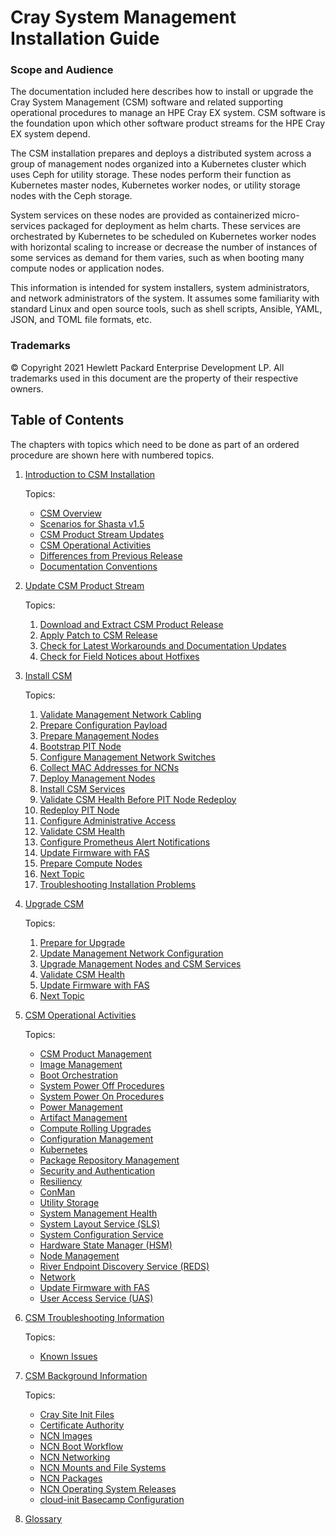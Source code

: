 # Cray System Management Installation Guide

### Scope and Audience

The documentation included here describes how to install or upgrade the Cray System Management (CSM)
software and related supporting operational procedures to manage an HPE Cray EX system. CSM software
is the foundation upon which other software product streams for the HPE Cray EX system depend.

The CSM installation prepares and deploys a distributed system across a group of management
nodes organized into a Kubernetes cluster which uses Ceph for utility storage. These nodes
perform their function as Kubernetes master nodes, Kubernetes worker nodes, or utility storage
nodes with the Ceph storage.

System services on these nodes are provided as containerized micro-services packaged for deployment
as helm charts. These services are orchestrated by Kubernetes to be scheduled on Kubernetes worker
nodes with horizontal scaling to increase or decrease the number of instances of some services as
demand for them varies, such as when booting many compute nodes or application nodes.

This information is intended for system installers, system administrators, and network administrators
of the system. It assumes some familiarity with standard Linux and open source tools, such as shell
scripts, Ansible, YAML, JSON, and TOML file formats, etc.

### Trademarks

© Copyright 2021 Hewlett Packard Enterprise Development LP. All trademarks used in this document are the property of their respective owners.

## Table of Contents

The chapters with topics which need to be done as part of an ordered procedure are shown here with numbered topics.

1. [Introduction to CSM Installation](introduction/index.md)

   Topics:
   * [CSM Overview](introduction/index.md#csm_overview)
   * [Scenarios for Shasta v1.5](introduction/index.md#scenarios)
   * [CSM Product Stream Updates](introduction/index.md#product-stream-updates)
   * [CSM Operational Activities](introduction/index.md#operations)
   * [Differences from Previous Release](introduction/index.md#differences)
   * [Documentation Conventions](introduction/index.md#documentation_conventions)

1. [Update CSM Product Stream](update_product_stream/index.md)

   Topics:
   1. [Download and Extract CSM Product Release](update_product_stream/index.md#download-and-extract)
   1. [Apply Patch to CSM Release](update_product_stream/index.md#patch)
   1. [Check for Latest Workarounds and Documentation Updates](update_product_stream/index.md#workarounds)
   1. [Check for Field Notices about Hotfixes](update_product_stream/index.md#hotfixes)


1. [Install CSM](install/index.md)

   Topics:
   1. [Validate Management Network Cabling](install/index.md#validate_management_network_cabling)
   1. [Prepare Configuration Payload](install/index.md#prepare_configuration_payload)
   1. [Prepare Management Nodes](install/index.md#prepare_management_nodes)
   1. [Bootstrap PIT Node](install/index.md#bootstrap_pit_node)
   1. [Configure Management Network Switches](install/index.md#configure_management_network)
   1. [Collect MAC Addresses for NCNs](install/index.md#collect_mac_addresses_for_ncns)
   1. [Deploy Management Nodes](install/index.md#deploy_management_nodes)
   1. [Install CSM Services](install/index.md#install_csm_services)
   1. [Validate CSM Health Before PIT Node Redeploy](install/index.md#validate_csm_health_before_pit_redeploy)
   1. [Redeploy PIT Node](install/index.md#redeploy_pit_node)
   1. [Configure Administrative Access](install/index.md#configure_administrative_access)
   1. [Validate CSM Health](operations/validate_csm_health.md)
   1. [Configure Prometheus Alert Notifications](install/index.md#configure_prometheus_alert_notifications)
   1. [Update Firmware with FAS](operations/firmware/Update_Firmware_with_FAS.md)
   1. [Prepare Compute Nodes](install/index.md#prepare_compute_nodes)
   1. [Next Topic](install/index.md#next_topic)
   1. [Troubleshooting Installation Problems](install/troubleshooting_installation.md)

1. [Upgrade CSM](upgrade/index.md)

   Topics:
   1. [Prepare for Upgrade](upgrade/index.md#prepare_for_upgrade)
   1. [Update Management Network Configuration](upgrade/index.md#update_management_network)
   1. [Upgrade Management Nodes and CSM Services](upgrade/index.md#upgrade_management_nodes_csm_services)
   1. [Validate CSM Health](upgrade/index.md#validate_csm_health)
   1. [Update Firmware with FAS](upgrade/index.md#update_firmware_with_fas)
   1. [Next Topic](upgrade/index.md#next_topic)

1. [CSM Operational Activities](operations/index.md)

   Topics:
   * [CSM Product Management](operations/index.md#csm-product-management)
   * [Image Management](operations/index.md#image-management)
   * [Boot Orchestration](operations/index.md#boot-orchestration)
   * [System Power Off Procedures](operations/index.md#system-power-off-procedures)
   * [System Power On Procedures](operations/index.md#system-power-on-procedures)
   * [Power Management](operations/index.md#power-management)
   * [Artifact Management](operations/index.md#artifact-management)
   * [Compute Rolling Upgrades](operations/index.md#compute-rolling-upgrades)
   * [Configuration Management](operations/index.md#configuration-management)
   * [Kubernetes](operations/index.md#kubernetes)
   * [Package Repository Management](operations/index.md#package-repository-management)
   * [Security and Authentication](operations/index.md#security-and-authentication)
   * [Resiliency](operations/index.md#resiliency)
   * [ConMan](operations/index.md#conman)
   * [Utility Storage](operations/index.md#utility-storage)
   * [System Management Health](operations/index.md#system-management-health)
   * [System Layout Service (SLS)](operations/index.md#system-layout-service-sls)
   * [System Configuration Service](operations/index.md#system-configuration-service)
   * [Hardware State Manager (HSM)](operations/index.md#hardware-state-manager-hsm)
   * [Node Management](operations/index.md#node-management)
   * [River Endpoint Discovery Service (REDS)](operations/index.md#river-endpoint-discovery-service-reds)
   * [Network](operations/index.md#network)
   * [Update Firmware with FAS](operations/index.md#update-firmware-with-fas)
   * [User Access Service (UAS)](operations/index.md#user-access-service-uas)

2. [CSM Troubleshooting Information](troubleshooting/index.md)

   Topics:
   * [Known Issues](troubleshooting/index.md#known-issues)

3. [CSM Background Information](background/index.md)

   Topics:
   * [Cray Site Init Files](background/cray_site_init_files.md)
   * [Certificate Authority](background/certificate_authority.md)
   * [NCN Images](background/ncn_images.md)
   * [NCN Boot Workflow](background/ncn_boot_workflow.md)
   * [NCN Networking](background/ncn_networking.md)
   * [NCN Mounts and File Systems](background/ncn_mounts_and_file_systems.md)
   * [NCN Packages](background/ncn_packages.md)
   * [NCN Operating System Releases](background/ncn_operating_system_releases.md)
   * [cloud-init Basecamp Configuration](background/cloud-init_basecamp_configuration.md)

4. [Glossary](glossary.md)
